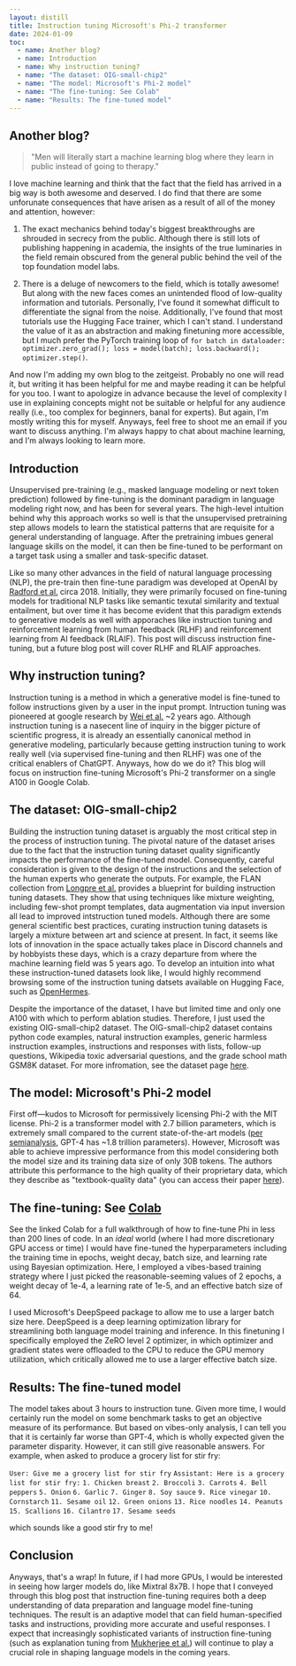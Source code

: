 ```yaml
---
layout: distill
title: Instruction tuning Microsoft's Phi-2 transformer
date: 2024-01-09
toc:
  - name: Another blog?
  - name: Introduction
  - name: Why instruction tuning?
  - name: "The dataset: OIG-small-chip2"
  - name: "The model: Microsoft's Phi-2 model"
  - name: "The fine-tuning: See Colab"
  - name: "Results: The fine-tuned model"
---
```

## Another blog?
>"Men will literally start a machine learning blog where they learn in public instead of going to therapy."

I love machine learning and think that the fact that the field has arrived in a big way is both awesome and deserved. I do find that there are some unforunate consequences that have arisen as a result of all of the money and attention, however:

1. The exact mechanics behind today's biggest breakthroughs are shrouded in secrecy from the public. Although there is still lots of publishing happening in academia, the insights of the true luminaries in the field remain obscured from the general public behind the veil of the top foundation model labs.

2. There is a deluge of newcomers to the field, which is totally awesome! But along with the new faces comes an unintended flood of low-quality information and tutorials. Personally, I've found it somewhat difficult to differentiate the signal from the noise. Additionally, I've found that most tutorials use the Hugging Face trainer, which I can't stand. I understand the value of it as an abstraction and making finetuning more accessible, but I much prefer the PyTorch training loop of `for batch in dataloader: optimizer.zero_grad(); loss = model(batch); loss.backward(); optimizer.step()`.

And now I'm adding my own blog to the zeitgeist. Probably no one will read it, but writing it has been helpful for me and maybe reading it can be helpful for you too. I want to apologize in advance because the level of complexity I use in explaining concepts might not be suitable or helpful for any audience really (i.e., too complex for beginners, banal for experts). But again, I'm mostly writing this for myself. Anyways, feel free to shoot me an email if you want to discuss anything. I'm always happy to chat about machine learning, and I'm always looking to learn more.

## Introduction
 
Unsupervised pre-training (e.g., masked language modeling or next token prediction) followed by fine-tuning is the dominant paradigm in language modeling right now, and has been for several years. The high-level intuition behind why this approach works so well is that the unsupervised pretraining step allows models to learn the statistical patterns that are requisite for a general understanding of language. After the pretraining imbues general language skills on the model, it can then be fine-tuned to be performant on a target task using a smaller and task-specific dataset.

Like so many other advances in the field of natural language processing (NLP), the pre-train then fine-tune paradigm was developed at OpenAI by [Radford et al.](https://s3-us-west-2.amazonaws.com/openai-assets/research-covers/language-unsupervised/language_understanding_paper.pdf) circa 2018. Initially, they were primarily focused on fine-tuning models for traditional NLP tasks like semantic texutal similarity and textual entailment, but over time it has become evident that this paradigm extends to generative models as well with apporaches like instruction tuning and reinforcement learning from human feedback (RLHF) and reinforcement learning from AI feedback (RLAIF). This post will discuss instruction fine-tuning, but a future blog post will cover RLHF and RLAIF approaches.

## Why instruction tuning?

Instruction tuning is a method in which a generative model is fine-tuned to follow instructions given by a user in the input prompt. 
Intruction tuning was pioneered at google research by [Wei et al.](https://openreview.net/forum?id=gEZrGCozdqR) ~2 years ago. Although instruction tuning is a nasecent line of inquiry in the bigger picture of scientific progress, it is already an essentially canonical method in generative modeling, particularly because getting instruction tuning to work really well (via supervised fine-tuning and then RLHF) was one of the critical enablers of ChatGPT. Anyways, how do we do it? This blog will focus on instruction fine-tuning Microsoft's Phi-2 transformer on a single A100 in Google Colab.

## The dataset: OIG-small-chip2
Building the instruction tuning dataset is arguably the most critical step in the process of instruction tuning. The pivotal nature of the dataset arises due to the fact that the instruction tuning dataset quality significantly impacts the performance of the fine-tuned model. Consequently, careful consideration is given to the design of the instructions and the selection of the human experts who generate the outputs. For example, the FLAN collection from [Longpre et al.](https://arxiv.org/abs/2301.13688) provides a blueprint for building instruction tuning datasets. They show that using techniques like mixture weighting, including few-shot prompt templates, data augmentation via input inversion all lead to improved intstruction tuned models. Although there are some general scientific best practices, curating instruction tuning datasets is largely a mixture between art and science at present. In fact, it seems like lots of innovation in the space actually takes place in Discord channels and by hobbyists these days, which is a crazy departure from where the machine learning field was 5 years ago. To develop an intuition into what these instruction-tuned datasets look like, I would highly recommend browsing some of the instruction tuning datsets available on Hugging Face, such as [OpenHermes](https://huggingface.co/datasets/teknium/openhermes).

Despite the importance of the dataset, I have but limited time and only one A100 with which to perform ablation studies. Therefore, I just used the existing OIG-small-chip2 dataset. The OIG-small-chip2 dataset contains python code examples, natural instruction examples, generic harmless instruction examples, instructions and responses with lists, follow-up questions, Wikipedia toxic adversarial questions, and the grade school math GSM8K dataset. For more infromation, see the dataset page [here](https://github.com/LAION-AI/Open-Instruction-Generalist/tree/main/small_instruction_set).

## The model: Microsoft's Phi-2 model

First off—kudos to Microsoft for permissively licensing Phi-2 with the MIT license. Phi-2 is a transformer model with 2.7 billion parameters, which is extremely small compared to the current state-of-the-art models ([per semianalysis](https://www.semianalysis.com/p/gpt-4-architecture-infrastructure), GPT-4 has ~1.8 trillion parameters). However, Microsoft was able to achieve impressive performance from this model considering both the model size and its training data size of only 30B tokens. The authors attribute this performance to the high quality of their proprietary data, which they describe as "textbook-quality data" (you can access their paper [here](https://arxiv.org/abs/2309.05463)).

## The fine-tuning: See [Colab](https://colab.research.google.com/drive/1bCyz6nnkbKQJt6VH_xxG0SkAIL41oY8m?usp=sharing)

See the linked Colab for a full walkthrough of how to fine-tune Phi in less than 200 lines of code. In an *ideal* world (where I had more discretionary GPU access or time) I would have fine-tuned the hyperparameters including the training time in epochs, weight decay, batch size, and learning rate using Bayesian optimization. Here, I employed a vibes-based training strategy where I just picked the reasonable-seeming values of 2 epochs, a weight decay of 1e-4, a learning rate of 1e-5, and an effective batch size of 64.

I used Microsoft's DeepSpeed package to allow me to use a larger batch size here. DeepSpeed is a deep learning optimization library for streamlining both language model training and inference. In this finetuning I specifically employed the ZeRO level 2 optimizer, in which optimizer and gradient states were offloaded to the CPU to reduce the GPU memory utilization, which critically allowed me to use a larger effective batch size.

## Results: The fine-tuned model

The model takes about 3 hours to instruction tune. Given more time, I would certainly run the model on some benchmark tasks to get an objective measure of its performance. But based on vibes-only analysis, I can tell you that it is certainly far worse than GPT-4, which is wholly expected given the parameter disparity. However, it can still give reasonable answers. For example, when asked to produce a grocery list for stir fry:

`User: Give me a grocery list for stir fry`
`Assistant: Here is a grocery list for stir fry:`
`1. Chicken breast`
`2. Broccoli`
`3. Carrots`
`4. Bell peppers`
`5. Onion`
`6. Garlic`
`7. Ginger`
`8. Soy sauce`
`9. Rice vinegar`
`10. Cornstarch`
`11. Sesame oil`
`12. Green onions`
`13. Rice noodles`
`14. Peanuts`
`15. Scallions`
`16. Cilantro`
`17. Sesame seeds`

which sounds like a good stir fry to me!

## Conclusion

Anyways, that's a wrap! In future, if I had more GPUs, I would be interested in seeing how larger models do, like Mixtral 8x7B. I hope that I conveyed through this blog post that instruction fine-tuning requires both a deep understanding of data preparation and language model fine-tuning techniques. The result is an adaptive model that can field human-specified tasks and instructions, providing more accurate and useful responses. I expect that increasingly sophisticated variants of instruction fine-tuning (such as explanation tuning from [Mukherjee et al.](https://arxiv.org/pdf/2306.02707.pdf)) will continue to play a crucial role in shaping language models in the coming years.